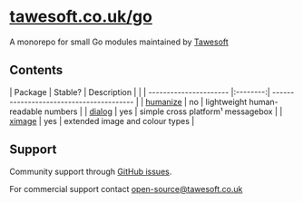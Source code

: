 [tawesoft.co.uk/go](https://tawesoft.co.uk/go)
================================================================================

A monorepo for small Go modules maintained by [Tawesoft](https://www.tawesoft.co.uk/)

Contents
--------

| Package                | Stable?  | Description |                            |
| ---------------------- |:--------:| ---------------------------------------- |
| [humanize](./humanize) | no       | lightweight human-readable numbers       |
| [dialog](./dialog)     | yes      | simple cross platform¹ messagebox        |
| [ximage](./ximage)     | yes      | extended image and colour types          |


Support
-------

Community support through [GitHub issues](https://github.com/tawesoft/go/issues).

For commercial support contact [open-source@tawesoft.co.uk](malto:open-source@tawesoft.co.uk)

